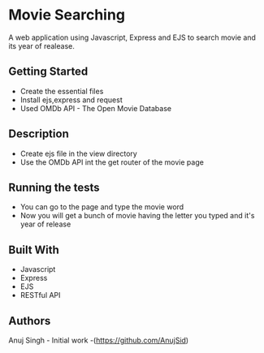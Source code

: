 # Movie Searching
A web application using Javascript, Express and EJS to search movie and its year of realease. 

## Getting Started
* Create the essential files
* Install ejs,express and request
* Used OMDb API - The Open Movie Database

## Description
* Create ejs file in the view directory
* Use the OMDb API int the get router of the movie page

## Running the tests
* You can go to the page and type the movie word
* Now you will get a bunch of movie having the letter you typed and it's year of release

## Built With
* Javascript 
* Express 
* EJS
* RESTful API

## Authors
Anuj Singh - Initial work -(https://github.com/AnujSid)
